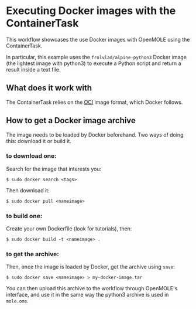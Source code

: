 # Executing Docker images with the ContainerTask #
This workflow showcases the use Docker images with OpenMOLE using the ContainerTask.

In particular, this example uses the `frolvlad/alpine-python3` Docker image (the lightest image with python3) to execute a Python script and return a result inside a text file.

## What does it work with ##

The ContainerTask relies on the [OCI](https://www.opencontainers.org/about) image format, which Docker follows.

## How to get a Docker image archive ##

The image needs to be loaded by Docker beforehand.
Two ways of doing this: download it or build it.

### to download one: ###
Search for the image that interests you:

    $ sudo docker search <tags>

Then download it:

    $ sudo docker pull <nameimage>

### to build one: ###
Create your own Dockerfile (look for tutorials), then:

    $ sudo docker build -t <nameimage> .

### to get the archive: ###
Then, once the image is loaded by Docker, get the archive using `save`:

    $ sudo docker save <nameimage> > my-docker-image.tar

You can then upload this archive to the workflow through OpenMOLE's interface, and use it in the same way the python3 archive is used in `mole.oms`.
